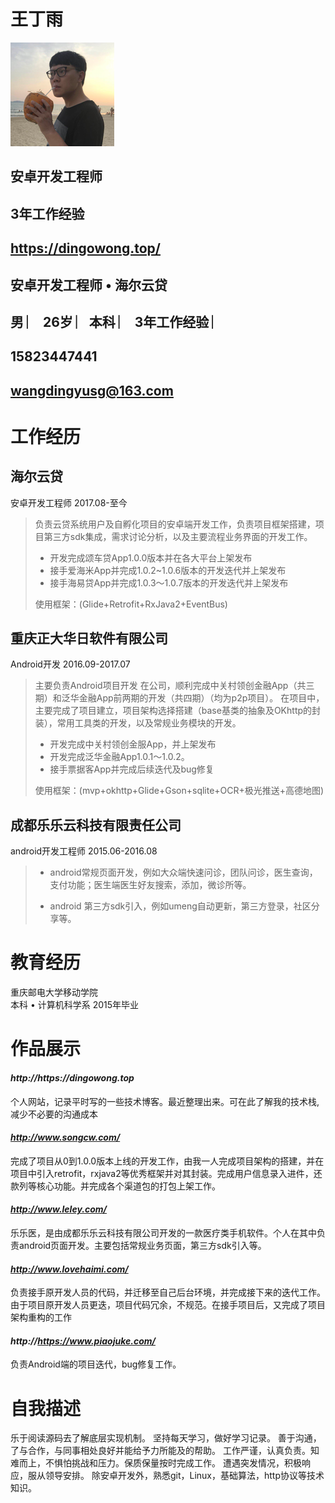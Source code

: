  
 
# 王丁雨  

![head_image](https://github.com/DingoDemon/AndroidNotes/blob/master/LinkPics/head.png?raw=true)

## 安卓开发工程师 

## 3年工作经验

## https://dingowong.top/  

## 安卓开发工程师 • 海尔云贷  

##  男  ︳ 26岁  ︳本科 ︳ 3年工作经验  ︳ 
 
## 15823447441 

## wangdingyusg@163.com  

 
# 工作经历   


## 海尔云贷 
 	
安卓开发工程师  	2017.08-至今  

>负责云贷系统用户及自孵化项目的安卓端开发工作，负责项目框架搭建，项目第三方sdk集成，需求讨论分析，以及主要流程业务界面的开发工作。 
>
> - 开发完成颂车贷App1.0.0版本并在各大平台上架发布
> - 接手爱海米App并完成1.0.2~1.0.6版本的开发迭代并上架发布
> - 接手海易贷App并完成1.0.3～1.0.7版本的开发迭代并上架发布
> 
>使用框架：(Glide+Retrofit+RxJava2+EventBus) 


## 重庆正大华日软件有限公司  	

Android开发  	2016.09-2017.07  
>主要负责Android项目开发 在公司，顺利完成中关村领创金融App（共三期）和泛华金融App前两期的开发（共四期）（均为p2p项目）。 在项目中，主要完成了项目建立，项目架构选择搭建（base基类的抽象及OKhttp的封装），常用工具类的开发，以及常规业务模块的开发。 
>
> - 开发完成中关村领创金服App，并上架发布
> - 开发完成泛华金融App1.0.1～1.0.2。
> - 接手票据客App并完成后续迭代及bug修复
> 
>使用框架：(mvp+okhttp+Glide+Gson+sqlite+OCR+极光推送+高德地图) 

## 成都乐乐云科技有限责任公司  	
android开发工程师  	2015.06-2016.08  

>- android常规页面开发，例如大众端快速问诊，团队问诊，医生查询，支付功能；医生端医生好友搜索，添加，微诊所等。 
>
>- android 第三方sdk引入，例如umeng自动更新，第三方登录，社区分享等。 


 
# 教育经历  

重庆邮电大学移动学院  	
本科  •   计算机科学系 2015年毕业  

 
#  作品展示 

#### _http://https://dingowong.top_
  
个人网站，记录平时写的一些技术博客。最近整理出来。可在此了解我的技术栈,减少不必要的沟通成本 

#### _http://www.songcw.com/_
完成了项目从0到1.0.0版本上线的开发工作，由我一人完成项目架构的搭建，并在项目中引入retrofit，rxjava2等优秀框架并对其封装。完成用户信息录入进件，还款列等核心功能。并完成各个渠道包的打包上架工作。 

#### _http://www.leley.com/_
 
乐乐医，是由成都乐乐云科技有限公司开发的一款医疗类手机软件。个人在其中负责android页面开发。主要包括常规业务页面，第三方sdk引入等。 

#### _http://www.lovehaimi.com/_
 
负责接手原开发人员的代码，并迁移至自己后台环境，并完成接下来的迭代工作。由于项目原开发人员更迭，项目代码冗余，不规范。在接手项目后，又完成了项目架构重构的工作 

#### _http://https://www.piaojuke.com/_
  
负责Android端的项目迭代，bug修复工作。
 


 
#  自我描述 
 
乐于阅读源码去了解底层实现机制。 坚持每天学习，做好学习记录。 善于沟通，了与合作，与同事相处良好并能给予力所能及的帮助。 工作严谨，认真负责。知难而上，不惧怕挑战和压力。保质保量按时完成工作。 遭遇突发情况，积极响应，服从领导安排。 除安卓开发外，熟悉git，Linux，基础算法，http协议等技术知识。 
